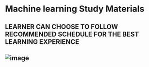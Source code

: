 # Machine learning Study Materials
LEARNER CAN CHOOSE TO FOLLOW RECOMMENDED SCHEDULE FOR THE BEST LEARNING EXPERIENCE
---------
![image](https://user-images.githubusercontent.com/32620288/155176943-ee231259-27f1-4cda-90d2-57020ba2957d.png)
---------
